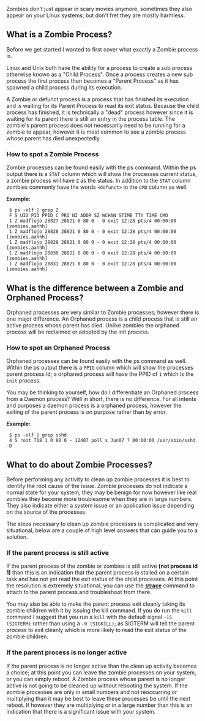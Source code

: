 
Zombies don't just appear in scary movies anymore, sometimes they also appear on your Linux systems; but don't fret they are mostly harmless.

## What is a Zombie Process?

Before we get started I wanted to first cover what exactly a Zombie process is.

Linux and Unix both have the ability for a process to create a sub process otherwise known as a "Child Process". Once a process creates a new sub process the first process then becomes a "Parent Process" as it has spawned a child process during its execution.

A Zombie or defunct process is a process that has finished its execution and is waiting for its Parent Process to read its exit status. Because the child process has finished, it is technically a "dead" process however since it is waiting for its parent there is still an entry in the process table. The zombie's parent process does not necessarily need to be running for a zombie to appear, however it is most common to see a zombie process whose parent has died unexpectedly.

### How to spot a Zombie Process

Zombie processes can be found easily with the ps command. Within the ps output there is a `STAT` column which will show the processes current status, a zombie process will have `Z` as the status. In addition to the `STAT` column zombies commonly have the words `<defunct>` in the `CMD` column as well.

**Example:**
     
     $ ps -elf | grep Z
     F S UID PID PPID C PRI NI ADDR SZ WCHAN STIME TTY TIME CMD
     1 Z madflojo 28827 28821 0 80 0 - 0 exit 12:28 pts/4 00:00:00 [zombies.aahhh]
     1 Z madflojo 28828 28821 0 80 0 - 0 exit 12:28 pts/4 00:00:00 [zombies.aahhh]
     1 Z madflojo 28829 28821 0 80 0 - 0 exit 12:28 pts/4 00:00:00 [zombies.aahhh]
     1 Z madflojo 28830 28821 0 80 0 - 0 exit 12:28 pts/4 00:00:00 [zombies.aahhh]
     1 Z madflojo 28831 28821 0 80 0 - 0 exit 12:28 pts/4 00:00:00 [zombies.aahhh]

## What is the difference between a Zombie and Orphaned Process?

Orphaned processes are very similar to Zombie processes; however there is one major difference. An Orphaned process is a child process that is still an active process whose parent has died. Unlike zombies the orphaned process will be reclaimed or adopted by the init process.

### How to spot an Orphaned Process

Orphaned processes can be found easily with the ps command as well. Within the ps output there is a `PPID` column which will show the processes parent process id; a orphaned process will have the PPID of `1` which is the `init` process.

You may be thinking to yourself, how do I differentiate an Orphaned process from a Daemon process? Well in short, there is no difference. For all intents and purposes a daemon process is a orphaned process, however the exiting of the parent process is on purpose rather than by error.

**Example:**
     
     $ ps -elf | grep sshd
     4 S root 718 1 0 80 0 - 12487 poll_s Jun07 ? 00:00:00 /usr/sbin/sshd -D

## What to do about Zombie Processes?

Before performing any activity to clean up zombie processes it is best to identify the root cause of the issue. Zombie processes do not indicate a normal state for your system, they may be benign for now however like real zombies they become more troublesome when they are in large numbers. They also indicate either a system issue or an application issue depending on the source of the processes.

The steps necessary to clean up zombie processes is complicated and very situational, below are a couple of high level answers that can guide you to a solution.

### If the parent process is still active

If the parent process of the zombie or zombies is still active **(not process id 1)** than this is an indication that the parent process is stalled on a certain task and has not yet read the exit status of the child processes. At this point the resolution is extremely situational, you can use the **[strace](http://bencane.com/2012/03/advanced-linux-troubleshooting-strace/)** command to attach to the parent process and troubleshoot from there.

You may also be able to make the parent process exit cleanly taking its zombie children with it by issuing the kill command. If you do run the `kill` command I suggest that you run a `kill` with the default signal `-15 (SIGTERM)` rather than using a  `-9 (SIGKILL)`; as   SIGTERM  will tell the parent process to exit cleanly which is more likely to read the exit status of the zombie children.

### If the parent process is no longer active

If the parent process is no longer active than the clean up activity becomes a choice; at this point you can leave the zombie processes on your system, or you can simply reboot. A Zombie process whose parent is no longer active is not going to be cleaned up without rebooting the system. If the zombie processes are only in small numbers and not reoccurring or multiplying than it may be best to leave these processes be until the next reboot. If however they are multiplying or in a large number than this is an indication that there is a significant issue with your system.
